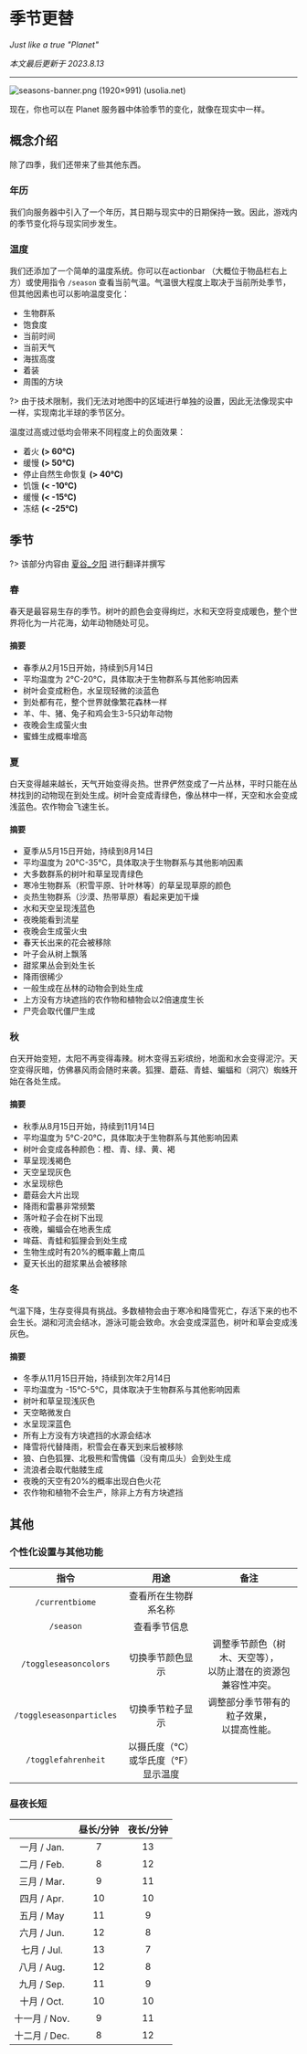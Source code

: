 # 季节更替

*Just like a true "Planet"*

*本文最后更新于 2023.8.13*

----
![seasons-banner.png (1920×991) (usolia.net)](https://usolia.net/img/docs/pl01/seasons/seasons-banner.png)

现在，你也可以在 Planet 服务器中体验季节的变化，就像在现实中一样。

## 概念介绍

除了四季，我们还带来了些其他东西。

### 年历

我们向服务器中引入了一个年历，其日期与现实中的日期保持一致。因此，游戏内的季节变化将与现实同步发生。

### 温度

我们还添加了一个简单的温度系统。你可以在actionbar （大概位于物品栏右上方）或使用指令 `/season` 查看当前气温。气温很大程度上取决于当前所处季节，但其他因素也可以影响温度变化：

- 生物群系
- 饱食度
- 当前时间
- 当前天气
- 海拔高度
- 着装
- 周围的方块

?> 由于技术限制，我们无法对地图中的区域进行单独的设置，因此无法像现实中一样，实现南北半球的季节区分。

温度过高或过低均会带来不同程度上的负面效果：

- 着火 **(> 60℃)**
- 缓慢 **(> 50℃)**
- 停止自然生命恢复 **(> 40℃)**
- 饥饿 **(< -10℃)**
- 缓慢 **(< -15℃)**
- 冻结 **(< -25℃)**


## 季节

?> 该部分内容由 [夏谷_夕阳](https://usolia.net/members/320/) 进行翻译并撰写

### 春

春天是最容易生存的季节。树叶的颜色会变得绚烂，水和天空将变成暖色，整个世界将化为一片花海，幼年动物随处可见。

#### 摘要

- 春季从2月15日开始，持续到5月14日
- 平均温度为 2°C-20°C，具体取决于生物群系与其他影响因素
- 树叶会变成粉色，水呈现轻微的淡蓝色
- 到处都有花，整个世界就像繁花森林一样
- 羊、牛、猪、兔子和鸡会生3-5只幼年动物
- 夜晚会生成萤火虫
- 蜜蜂生成概率增高

### 夏

白天变得越来越长，天气开始变得炎热。世界俨然变成了一片丛林，平时只能在丛林找到的动物现在到处生成。树叶会变成青绿色，像丛林中一样，天空和水会变成浅蓝色。农作物会飞速生长。

#### 摘要

- 夏季从5月15日开始，持续到8月14日
- 平均温度为 20°C-35°C，具体取决于生物群系与其他影响因素
- 大多数群系的树叶和草呈现青绿色
- 寒冷生物群系（积雪平原、针叶林等）的草呈现草原的颜色
- 炎热生物群系（沙漠、热带草原）看起来更加干燥
- 水和天空呈现浅蓝色
- 夜晚能看到流星
- 夜晚会生成萤火虫
- 春天长出来的花会被移除
- 叶子会从树上飘落
- 甜浆果丛会到处生长
- 降雨很稀少
- 一般生成在丛林的动物会到处生成
- 上方没有方块遮挡的农作物和植物会以2倍速度生长
- 尸壳会取代僵尸生成

### 秋

白天开始变短，太阳不再变得毒辣。树木变得五彩缤纷，地面和水会变得泥泞。天空变得灰暗，仿佛暴风雨会随时来袭。狐狸、蘑菇、青蛙、蝙蝠和（洞穴）蜘蛛开始在各处生成。

#### 摘要

- 秋季从8月15日开始，持续到11月14日
- 平均温度为 5°C-20°C，具体取决于生物群系与其他影响因素
- 树叶会变成各种颜色：橙、青、绿、黄、褐
- 草呈现浅褐色
- 天空呈现灰色
- 水呈现棕色
- 蘑菇会大片出现
- 降雨和雷暴非常频繁
- 落叶粒子会在树下出现
- 夜晚，蝙蝠会在地表生成
- 哞菇、青蛙和狐狸会到处生成
- 生物生成时有20%的概率戴上南瓜
- 夏天长出的甜浆果丛会被移除

### 冬

气温下降，生存变得具有挑战。多数植物会由于寒冷和降雪死亡，存活下来的也不会生长。湖和河流会结冰，游泳可能会致命。水会变成深蓝色，树叶和草会变成浅灰色。

#### 摘要

- 冬季从11月15日开始，持续到次年2月14日
- 平均温度为 -15°C-5°C，具体取决于生物群系与其他影响因素
- 树叶和草呈现浅灰色
- 天空略微发白
- 水呈现深蓝色
- 所有上方没有方块遮挡的水源会结冰
- 降雪将代替降雨，积雪会在春天到来后被移除
- 狼、白色狐狸、北极熊和雪傀儡（没有南瓜头）会到处生成
- 流浪者会取代骷髅生成
- 夜晚的天空有20%的概率出现白色火花
- 农作物和植物不会生产，除非上方有方块遮挡

## 其他

### 个性化设置与其他功能

|           指令           |                  用途                  |                               备注                               |
|:------------------------:|:--------------------------------------:|:----------------------------------------------------------------:|
|     `/currentbiome`      |          查看所在生物群系名称          |                                                                  |
|        `/season`         |              查看季节信息              |                                                                  |
|  `/toggleseasoncolors`   |            切换季节颜色显示            | 调整季节颜色（树木、天空等），<br>以防止潜在的资源包兼容性冲突。 |
| `/toggleseasonparticles` |            切换季节粒子显示            |           调整部分季节带有的粒子效果，<br>以提高性能。           |
|   `/togglefahrenheit`    | 以摄氏度（℃）<br>或华氏度（℉）显示温度 |                                                                  |

### 昼夜长短

|               | 昼长/分钟 | 夜长/分钟 |
|:-------------:|:---------:|:---------:|
|  一月 / Jan.  |     7     |    13     |
|  二月 / Feb.  |     8     |    12     |
|  三月 / Mar.  |     9     |    11     |
|  四月 / Apr.  |    10     |    10     |
|  五月 / May   |    11     |     9     |
|  六月 / Jun.  |    12     |     8     |
|  七月 / Jul.  |    13     |     7     |
|  八月 / Aug.  |    12     |     8     |
|  九月 / Sep.  |    11     |     9     |
|  十月 / Oct.  |    10     |    10     |
| 十一月 / Nov. |     9     |    11     |
| 十二月 / Dec. |     8     |    12     |


